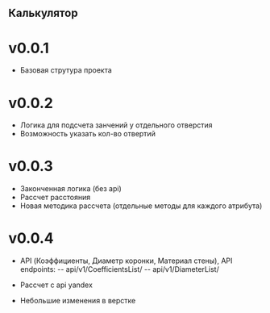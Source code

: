 ## Калькулятор

# v0.0.1
- Базовая струтура проекта

# v0.0.2
- Логика для подсчета занчений у отдельного отверстия
- Возможность указать кол-во отвертий

# v0.0.3
- Законченная логика (без api)
- Рассчет расстояния
- Новая методика рассчета (отдельные методы для каждого атрибута)

# v0.0.4
- API (Коэффициенты, Диаметр коронки, Материал стены), API endpoints:
-- api/v1/CoefficientsList/
-- api/v1/DiameterList/

- Рассчет с api yandex
- Небольшие изменения в верстке
